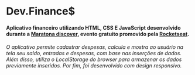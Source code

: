 # Dev.Finance$
#### Aplicativo financeiro utilizando HTML, CSS E JavaScript desenvolvido durante a [Maratona discover](https://maratonadiscover.rocketseat.com.br/), evento gratuito promovido pela [Rocketseat](https://rocketseat.com.br/).

###### O aplicativo permite cadastrar despesas, calcula e mostra ao usuário na tela seu saldo, entradas e despesas, com base nas  inserções de dados. Além disso, utiliza o LocalStorage do browser para armazenar os dados previamente inseridos.  Por fim, foi desenvolvido com design responsivo. 
